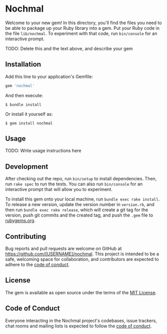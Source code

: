 # Nochmal

Welcome to your new gem! In this directory, you'll find the files you need to be able to package up your Ruby library into a gem. Put your Ruby code in the file `lib/nochmal`. To experiment with that code, run `bin/console` for an interactive prompt.

TODO: Delete this and the text above, and describe your gem

## Installation

Add this line to your application's Gemfile:

```ruby
gem 'nochmal'
```

And then execute:

    $ bundle install

Or install it yourself as:

    $ gem install nochmal

## Usage

TODO: Write usage instructions here

## Development

After checking out the repo, run `bin/setup` to install dependencies. Then, run `rake spec` to run the tests. You can also run `bin/console` for an interactive prompt that will allow you to experiment.

To install this gem onto your local machine, run `bundle exec rake install`. To release a new version, update the version number in `version.rb`, and then run `bundle exec rake release`, which will create a git tag for the version, push git commits and the created tag, and push the `.gem` file to [rubygems.org](https://rubygems.org).

## Contributing

Bug reports and pull requests are welcome on GitHub at https://github.com/[USERNAME]/nochmal. This project is intended to be a safe, welcoming space for collaboration, and contributors are expected to adhere to the [code of conduct](https://github.com/[USERNAME]/nochmal/blob/master/CODE_OF_CONDUCT.md).

## License

The gem is available as open source under the terms of the [MIT License](https://opensource.org/licenses/MIT).

## Code of Conduct

Everyone interacting in the Nochmal project's codebases, issue trackers, chat rooms and mailing lists is expected to follow the [code of conduct](https://github.com/[USERNAME]/nochmal/blob/master/CODE_OF_CONDUCT.md).
